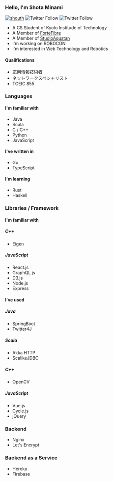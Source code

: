 ### Hello, I'm Shota Minami

[![shouth](https://img.shields.io/endpoint?url=https%3A%2F%2Fatcoder-badges.now.sh%2Fapi%2Fatcoder%2Fjson%2Fshouth)](https://atcoder.jp/users/shouth)
![Twitter Follow](https://img.shields.io/twitter/follow/_shouth?style=social)
![Twitter Follow](https://img.shields.io/twitter/follow/_shouth_kit?style=social)

- A CS Student of Kyoto Institude of Technology
- A Member of [ForteFibre](https://www.fortefibre.net)
- A Member of [StudioAquatan](https://www.aquatan.studio)
- I'm working on ROBOCON
- I'm interested in Web Technology and Robotics

#### Qualifications

- 応用情報技術者
- ネットワークスペシャリスト
- TOEIC 855

### Languages

#### I'm familiar with

- Java
- Scala
- C / C++
- Python
- JavaScript

#### I've written in

- Go
- TypeScript

#### I'm learning

- Rust
- Haskell

### Libraries / Framework

#### I'm familiar with

##### C++

- Eigen

##### JavaScript

- React.js
- GraphQL.js
- D3.js
- Node.js
- Express

#### I've used

##### Java

- SpringBoot
- Twitter4J

##### Scala

- Akka HTTP
- ScalikeJDBC

##### C++

- OpenCV

##### JavaScript

- Vue.js
- Cycle.js
- jQuery

### Backend

- Nginx
- Let's Encrypt

### Backend as a Service

- Heroku
- Firebase
